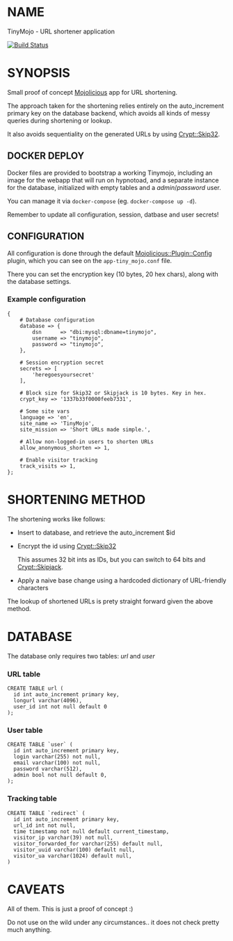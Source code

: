# NAME

TinyMojo - URL shortener application

[![Build Status](https://travis-ci.org/qrovira/TinyMojo.svg?branch=master)](https://travis-ci.org/qrovira/TinyMojo)

# SYNOPSIS

Small proof of concept [Mojolicious](https://metacpan.org/pod/Mojolicious) app for URL shortening.

The approach taken for the shortening relies entirely on the auto\_increment
primary key on the database backend, which avoids all kinds of messy queries
during shortening or lookup.

It also avoids sequentiality on the generated URLs by using [Crypt::Skip32](https://metacpan.org/pod/Crypt::Skip32).

## DOCKER DEPLOY

Docker files are provided to bootstrap a working Tinymojo, including an image for
the webapp that will run on hypnotoad, and a separate instance for the database,
initialized with empty tables and a _admin_/_password_ user.

You can manage it via `docker-compose` (eg. `docker-compose up -d`).

Remember to update all configuration, session, datbase and user secrets!

## CONFIGURATION

All configuration is done through the default [Mojolicious::Plugin::Config](https://metacpan.org/pod/Mojolicious::Plugin::Config) plugin,
which you can see on the `app-tiny_mojo.conf` file.

There you can set the encryption key (10 bytes, 20 hex chars), along with the database settings.

### Example configuration

    {
        # Database configuration
        database => {
            dsn      => "dbi:mysql:dbname=tinymojo",
            username => "tinymojo",
            password => "tinymojo",
        },

        # Session encryption secret
        secrets => [
            'heregoesyoursecret'
        ],

        # Block size for Skip32 or Skipjack is 10 bytes. Key in hex.
        crypt_key => '1337b33f0000feeb7331',
        
        # Some site vars
        language => 'en',
        site_name => 'TinyMojo',
        site_mission => 'Short URLs made simple.',

        # Allow non-logged-in users to shorten URLs
        allow_anonymous_shorten => 1, 

        # Enable visitor tracking
        track_visits => 1,
    };

# SHORTENING METHOD

The shortening works like follows:

- Insert to database, and retrieve the auto\_increment $id
- Encrypt the id using [Crypt::Skip32](https://metacpan.org/pod/Crypt::Skip32)

    This assumes 32 bit ints as IDs, but you can switch to 64 bits and [Crypt::Skipjack](https://metacpan.org/pod/Crypt::Skipjack).

- Apply a naive base change using a hardcoded dictionary of URL-friendly characters

The lookup of shortened URLs is prety straight forward given the above method.

# DATABASE

The database only requires two tables: _url_ and _user_

### URL table

    CREATE TABLE url (
      id int auto_increment primary key,
      longurl varchar(4096),
      user_id int not null default 0
    );

### User table

    CREATE TABLE `user` (
      id int auto_increment primary key,
      login varchar(255) not null,
      email varchar(100) not null,
      password varchar(512),
      admin bool not null default 0,
    );

### Tracking table

    CREATE TABLE `redirect` (
      id int auto_increment primary key,
      url_id int not null,
      time timestamp not null default current_timestamp,
      visitor_ip varchar(39) not null,
      visitor_forwarded_for varchar(255) default null,
      visitor_uuid varchar(100) default null,
      visitor_ua varchar(1024) default null,
    )

# CAVEATS

All of them. This is just a proof of concept :)

Do not use on the wild under any circumstances.. it does not check pretty much anything.
